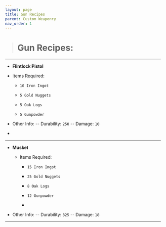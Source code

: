 ```yaml
---
layout: page
title: Gun Recipes
parent: Custom Weaponry
nav_order: 1
---
```


> # **Gun Recipes:**

---

 - **Flintlock Pistol**

  - Items Required:

    - `10 Iron Ingot`
   
    - `5 Gold Nuggets`
   
    - `5 Oak Logs`
   
    - `5 Gunpowder`

 - Other Info: -- Durability: `250` -- Damage: `10`
 - 
---

  - **Musket**

      - Items Required:
   
          - `15 Iron Ingot `
       
          - `25 Gold Nuggets`
       
          - `8 Oak Logs`
       
          - `12 Gunpowder`
          - 
 - Other Info: -- Durability: `325` -- Damage: `18`
---
